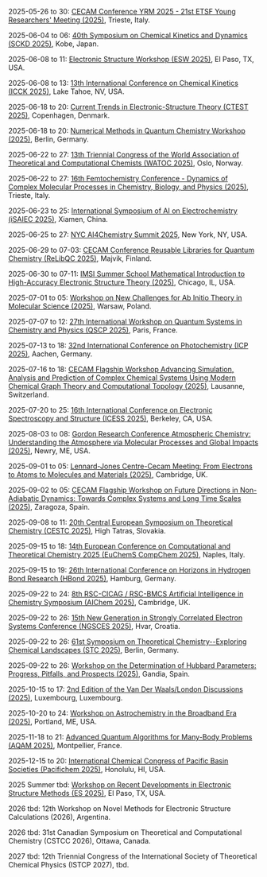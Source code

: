 2025-05-26 to 30: [CECAM Conference YRM 2025 - 21st ETSF Young Researchers\' Meeting (2025)](https://cecam.org/workshop-details/yrm-2025-21st-etsf-young-researchers-meeting-1430 "YRM 2025 focuses on computational quantum chemistry, covering electronic structure methods and excited-state dynamics. Topics include density functional theory, time-dependent simulations, and applications in materials and photochemistry, emphasizing young researchers’ contributions to quantum chemical modeling."), Trieste, Italy.

2025-06-04 to 06: [40th Symposium on Chemical Kinetics and Dynamics (SCKD 2025)](http://sckd.jp/40Kobe/index_e.php "SCKD 2025 explores chemical kinetics and dynamics, focusing on reaction mechanisms, quantum chemistry, and molecular dynamics. Topics include transition state theory, photochemical reactions, and applications in catalysis, emphasizing computational and experimental kinetic studies."), Kobe, Japan.

2025-06-08 to 11: [Electronic Structure Workshop (ESW 2025)](https://www.utep.edu/science/electronic-structure-workshop/ "ESW 2025 focuses on electronic structure, covering density functional theory, many-body methods, and quantum Monte Carlo. Topics include electronic correlations, excited states, and applications in materials and nanotechnology, emphasizing computational quantum chemistry advancements."), El Paso, TX, USA.

2025-06-08 to 13: [13th International Conference on Chemical Kinetics (ICCK 2025)](https://icck2025.lbl.gov "ICCK 2025 focuses on chemical kinetics, covering reaction mechanisms, computational kinetics, and experimental techniques. Topics include combustion, atmospheric chemistry, and catalysis, with applications in energy and environmental science, emphasizing kinetic modeling advancements."), Lake Tahoe, NV, USA.

2025-06-18 to 20: [Current Trends in Electronic-Structure Theory (CTEST 2025)](https://ctest2025.com "CTEST 2025 focuses on electronic-structure theory, covering density functional theory, many-body perturbation theory, and quantum Monte Carlo. Topics include correlated systems, excited states, and applications in materials and molecules, emphasizing computational quantum chemistry advancements."), Copenhagen, Denmark.

2025-06-18 to 20: [Numerical Methods in Quantum Chemistry Workshop (2025)](https://mrchemsoft.no/nmqc-2025/ "This workshop focuses on numerical methods in quantum chemistry, covering wavefunction methods, density functional theory, and high-performance computing. Topics include molecular dynamics, excited-state calculations, and applications in catalysis, emphasizing computational efficiency and accuracy."), Berlin, Germany.

2025-06-22 to 27: [13th Triennial Congress of the World Association of Theoretical and Computational Chemists (WATOC 2025)](http://watoc2025.no "WATOC 2025 explores theoretical and computational chemistry, covering quantum chemistry, molecular dynamics, and electronic structure methods. Topics include reaction mechanisms, materials design, and applications in catalysis and biology, emphasizing computational advancements in chemical sciences."), Oslo, Norway.

2025-06-22 to 27: [16th Femtochemistry Conference - Dynamics of Complex Molecular Processes in Chemistry, Biology, and Physics (2025)](https://indico.elettra.eu/event/44/ "This conference focuses on femtochemistry, covering ultrafast molecular dynamics, time-resolved spectroscopy, and photochemical reactions. Topics include electron transfer, protein dynamics, and applications in biophysics and materials, emphasizing experimental and computational ultrafast chemistry."), Trieste, Italy.

2025-06-23 to 25: [International Symposium of AI on Electrochemistry (iSAIEC 2025)](https://ai4ec.ac.cn/zh/event/isaiec_2025 "iSAIEC 2025 focuses on AI in electrochemistry, covering machine learning for reaction prediction, electrode design, and electrochemical modeling. Topics include battery optimization, electrocatalysis, and applications in energy storage, emphasizing AI-driven electrochemical advancements."), Xiamen, China.

2025-06-25 to 27: [NYC AI4Chemistry Summit 2025](https://wp.nyu.edu/sccpc/nyc-ai4chemistry-summit/ "This summit focuses on AI in chemistry, covering machine learning for molecular design, reaction prediction, and spectroscopy. Topics include generative models, quantum chemistry integration, and applications in drug discovery, emphasizing AI-driven chemical innovation and computation."), New York, NY, USA.

2025-06-29 to 07-03: [CECAM Conference Reusable Libraries for Quantum Chemistry (ReLibQC 2025)](https://helsinki.fi/en/conferences/reusable-libraries-quantum-chemistry-2025 "ReLibQC 2025 focuses on reusable quantum chemistry libraries, covering software frameworks, electronic structure calculations, and high-performance computing. Topics include modular code design, applications in molecular modeling, emphasizing open-source tools for quantum chemical simulations."), Majvik, Finland.

2025-06-30 to 07-11: [IMSI Summer School Mathematical Introduction to High-Accuracy Electronic Structure Theory (2025)](https://imsi.institute/activities/mathematical-introduction-to-high-accuracy-electronic-structure-theory/ "This summer school focuses on high-accuracy electronic structure theory, covering quantum Monte Carlo, coupled-cluster methods, and density functional theory. Topics include molecular simulations, materials properties, and applications in chemistry, emphasizing rigorous computational methods."), Chicago, IL, USA.

2025-07-01 to 05: [Workshop on New Challenges for Ab Initio Theory in Molecular Science (2025)](https://ncaitms.chem.uw.edu.pl/en/ "This workshop explores ab initio methods in quantum chemistry, covering coupled-cluster methods, quantum Monte Carlo, and electronic correlations. Topics include molecular spectroscopy, reaction mechanisms, and applications in materials, emphasizing high-precision computational chemistry techniques."), Warsaw, Poland.

2025-07-07 to 12: [27th International Workshop on Quantum Systems in Chemistry and Physics (QSCP 2025)](https://qscpxxvii.sciencesconf.org "QSCP 2025 explores quantum systems in chemistry and physics, covering electronic structure, molecular dynamics, and quantum Monte Carlo. Topics include reaction mechanisms, spectroscopy, and applications in materials and biophysics, emphasizing computational and theoretical quantum chemistry."), Paris, France.

2025-07-13 to 18: [32nd International Conference on Photochemistry (ICP 2025)](https://icp2025.de "ICP 2025 focuses on photochemistry, covering photoinduced reactions, excited-state dynamics, and time-resolved spectroscopy. Topics include photocatalysis, solar energy conversion, and applications in biology and materials, emphasizing experimental and computational photochemical research."), Aachen, Germany.

2025-07-16 to 18: [CECAM Flagship Workshop Advancing Simulation, Analysis and Prediction of Complex Chemical Systems Using Modern Chemical Graph Theory and Computational Topology (2025)](https://cecam.org/workshop-details/advancing-simulation-analysis-and-prediction-of-complex-chemical-systems-using-modern-chemical-graph-theory-and-computational-topology-1389 "This workshop focuses on chemical graph theory and computational topology, covering molecular graphs, topological descriptors, and complex system simulations. Topics include reaction networks, materials design, and applications in drug discovery, emphasizing advanced computational chemistry methods."), Lausanne, Switzerland.

2025-07-20 to 25: [16th International Conference on Electronic Spectroscopy and Structure (ICESS 2025)](https://icess-16.lbl.gov "ICESS 2025 focuses on electronic spectroscopy and structure, covering X-ray spectroscopy, photoelectron spectroscopy, and electronic properties. Topics include materials characterization, surface science, and applications in catalysis and nanotechnology, emphasizing experimental and computational spectroscopy techniques."), Berkeley, CA, USA.

2025-08-03 to 08: [Gordon Research Conference Atmospheric Chemistry: Understanding the Atmosphere via Molecular Processes and Global Impacts (2025)](https://grc.org/atmospheric-chemistry-conference/2025/ "This conference focuses on atmospheric chemistry, covering molecular reactions, aerosol dynamics, and climate impacts. Topics include photochemical processes, air quality modeling, and applications in environmental science, emphasizing experimental and computational atmospheric chemical research."), Newry, ME, USA.

2025-09-01 to 05: [Lennard-Jones Centre-Cecam Meeting: From Electrons to Atoms to Molecules and Materials (2025)](https://ljc.group.cam.ac.uk/dft-2025 "This meeting explores computational chemistry, covering density functional theory, molecular dynamics, and electronic structure. Topics include applications in catalysis, materials design, and biophysics, emphasizing computational methods for modeling chemical systems from electrons to macroscopic materials."), Cambridge, UK.

2025-09-02 to 05: [CECAM Flagship Workshop on Future Directions in Non-Adiabatic Dynamics: Towards Complex Systems and Long Time Scales (2025)](https://cecam.org/workshop-details/future-directions-in-non-adiabatic-dynamics-towards-complex-systems-and-long-time-scales-1413 "This workshop explores non-adiabatic dynamics, covering excited-state dynamics, electron-nuclear coupling, and time-dependent quantum methods. Topics include applications in photochemistry, materials science, and biophysics, emphasizing computational advances for long-timescale and complex chemical systems."), Zaragoza, Spain.

2025-09-08 to 11: [20th Central European Symposium on Theoretical Chemistry (CESTC 2025)](https://cestc2025.fchpt.stuba.sk "CESTC 2025 focuses on theoretical chemistry, covering quantum chemistry, molecular dynamics, and computational spectroscopy. Topics include applications in catalysis, drug design, and materials science, emphasizing computational methods for understanding chemical systems and reactions."), High Tatras, Slovakia.

2025-09-15 to 18: [14th European Conference on Computational and Theoretical Chemistry 2025 (EuChemS CompChem 2025)](https://eucompchem2025.unina.it "EuChemS CompChem 2025 focuses on computational chemistry, covering quantum chemistry, molecular dynamics, and cheminformatics. Topics include applications in drug discovery, catalysis, and materials science, emphasizing computational methods for modeling chemical systems and reactions."), Naples, Italy.

2025-09-15 to 19: [26th International Conference on Horizons in Hydrogen Bond Research (HBond 2025)](https://hbond2025.desy.de "HBond 2025 focuses on hydrogen bond research, covering molecular interactions, spectroscopy, and computational modeling. Topics include applications in biophysics, materials science, and chemical dynamics, emphasizing experimental and theoretical studies of hydrogen-bonded systems and their properties."), Hamburg, Germany.

2025-09-22 to 24: [8th RSC-CICAG / RSC-BMCS Artificial Intelligence in Chemistry Symposium (AIChem 2025)](https://rscbmcs.org/events/aichem8/ "AIChem 2025 explores AI in chemistry, covering machine learning for molecular design, reaction prediction, and cheminformatics. Topics include applications in drug discovery, materials science, and synthetic chemistry, emphasizing computational AI methods for chemical research and innovation."), Cambridge, UK.

2025-09-22 to 26: [15th New Generation in Strongly Correlated Electron Systems Conference (NGSCES 2025)](https://sites.google.com/view/ngsces2025/ "NGSCES 2025 explores strongly correlated electron systems, covering quantum Monte Carlo, dynamical mean-field theory, and topological phases. Topics include applications in superconductivity, magnetism, and quantum materials, emphasizing computational and theoretical studies of electron correlations."), Hvar, Croatia.

2025-09-22 to 26: [61st Symposium on Theoretical Chemistry--Exploring Chemical Landscapes (STC 2025)](https://bcp.fu-berlin.de/en/stc2025 "STC 2025 explores theoretical chemistry, covering potential energy surfaces, reaction dynamics, and quantum chemistry. Topics include applications in catalysis, photochemistry, and materials science, emphasizing computational methods for mapping and understanding chemical reaction landscapes."), Berlin, Germany.

2025-09-22 to 26: [Workshop on the Determination of Hubbard Parameters: Progress, Pitfalls, and Prospects (2025)](https://sites.google.com/view/hubbard-workshop-2025/home "This workshop explores Hubbard model parameters, covering computational methods, electronic structure, and strongly correlated systems. Topics include applications in high-Tc superconductors, quantum materials, and magnetism, emphasizing computational and theoretical approaches to Hubbard parameter determination."), Gandia, Spain.

2025-10-15 to 17: [2nd Edition of the Van Der Waals/London Discussions (2025)](https://vdwldiscussions.github.io "This workshop explores van der Waals interactions, covering dispersion forces, intermolecular potentials, and quantum chemistry. Topics include applications in molecular crystals, surface chemistry, and biophysics, emphasizing computational and theoretical methods for modeling non-covalent interactions."), Luxembourg, Luxembourg.

2025-10-20 to 24: [Workshop on Astrochemistry in the Broadband Era (2025)](https://web.cvent.com/event/680e9ab4-72cb-486c-941e-1ab343b052bf/summary "This workshop explores astrochemistry, covering molecular spectroscopy, chemical networks, and interstellar chemistry. Topics include applications in star formation, planetary atmospheres, and cosmology, emphasizing computational and observational methods for understanding chemical processes in the broadband astronomical era."), Portland, ME, USA.

2025-11-18 to 21: [Advanced Quantum Algorithms for Many-Body Problems (AQAM 2025)](https://indico.ijclab.in2p3.fr/event/11479/ "AQAM 2025 focuses on quantum algorithms for many-body problems, covering quantum Monte Carlo, tensor networks, and variational methods. Topics include applications in quantum chemistry, condensed matter, and materials science, emphasizing computational quantum techniques for complex many-body systems."), Montpellier, France.

2025-12-15 to 20: [International Chemical Congress of Pacific Basin Societies (Pacifichem 2025)](https://pacifichem.org "Pacifichem 2025 explores chemistry, covering quantum chemistry, spectroscopy, and materials chemistry. Topics include applications in catalysis, energy storage, and biophysics, emphasizing experimental and computational advances in chemical sciences across the Pacific Basin region."), Honolulu, HI, USA.

2025 Summer tbd: [Workshop on Recent Developments in Electronic Structure Methods (ES 2025)](https://mcc.illinois.edu/workshops/electronicstructure/ "ES 2025 focuses on electronic structure methods, covering density functional theory, coupled-cluster methods, and quantum Monte Carlo. Topics include applications in materials science, chemical physics, and nanotechnology, emphasizing computational advances in electronic structure calculations."), El Paso, TX, USA.

2026 tbd: 12th Workshop on Novel Methods for Electronic Structure Calculations (2026), Argentina.

2026 tbd: 31st Canadian Symposium on Theoretical and Computational Chemistry (CSTCC 2026), Ottawa, Canada.

2027 tbd: 12th Triennial Congress of the International Society of Theoretical Chemical Physics (ISTCP 2027), tbd.

